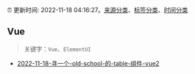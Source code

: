 :alarm_clock: 更新时间: 2022-11-18 04:16:27。[来源分类](../README.md)、[标签分类](../TAGS.md)、[时间分类](../TIMELINE.md)

## Vue


> 关键字：`Vue`、`ElementUI`



- [2022-11-18-寻一个-old-school-的-table-组件-vue2](https://www.v2ex.com/t/896142) 